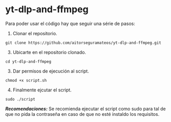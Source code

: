 # yt-dlp-and-ffmpeg

Para poder usar el código hay que seguir una série de pasos:
1. Clonar el repositorio.
```
git clone https://github.com/aitorseguramateos/yt-dlp-and-ffmpeg.git
```
3. Ubicarte en el repositorio clonado.
```
cd yt-dlp-and-ffmpeg
```
3. Dar permisos de ejecución al script.
```
chmod +x script.sh
```
4. Finalmente ejcutar el script.
```
sudo ./script
```

***Recomendaciones:*** Se recomienda ejecutar el script como sudo para tal de que no pida la contraseña en caso de que no esté instaldo los requisitos.

